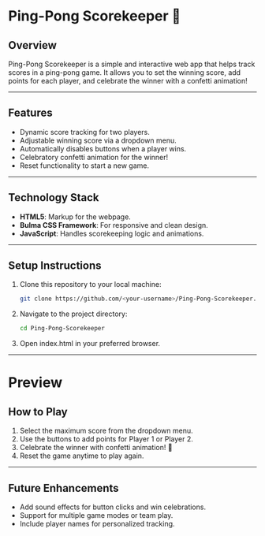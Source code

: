 # Ping-Pong Scorekeeper 🏓

## **Overview**  
Ping-Pong Scorekeeper is a simple and interactive web app that helps track scores in a ping-pong game. It allows you to set the winning score, add points for each player, and celebrate the winner with a confetti animation!

---

## **Features**  
- Dynamic score tracking for two players.  
- Adjustable winning score via a dropdown menu.  
- Automatically disables buttons when a player wins.  
- Celebratory confetti animation for the winner!  
- Reset functionality to start a new game.  

---

## **Technology Stack**  
- **HTML5**: Markup for the webpage.  
- **Bulma CSS Framework**: For responsive and clean design.  
- **JavaScript**: Handles scorekeeping logic and animations.  

---

## **Setup Instructions**  
1. Clone this repository to your local machine:  
   ```bash
   git clone https://github.com/<your-username>/Ping-Pong-Scorekeeper.git
2. Navigate to the project directory:
   ```bash
   cd Ping-Pong-Scorekeeper
3. Open index.html in your preferred browser.

---

# **Preview**

## **How to Play**
1. Select the maximum score from the dropdown menu.
2. Use the buttons to add points for Player 1 or Player 2.
3. Celebrate the winner with confetti animation! 🎉
4. Reset the game anytime to play again.

---

## **Future Enhancements**

- Add sound effects for button clicks and win celebrations.
- Support for multiple game modes or team play.
- Include player names for personalized tracking.
